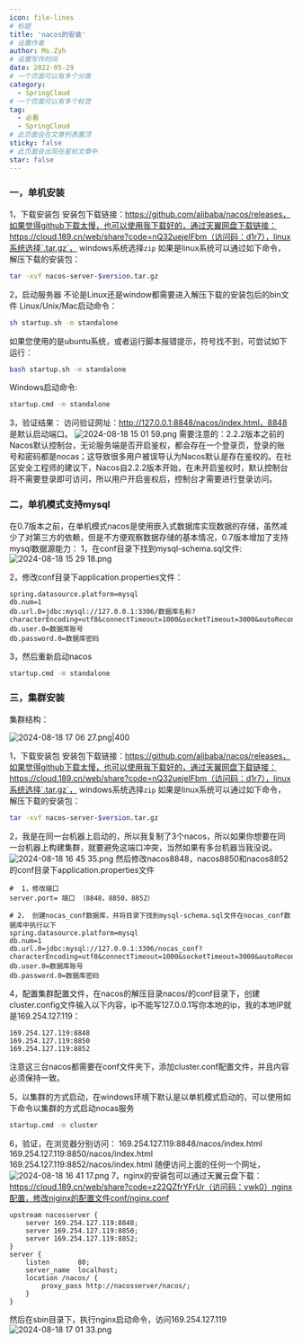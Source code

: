 ```yaml
---
icon: file-lines
# 标题
title: 'nacos的安装'
# 设置作者
author: Ms.Zyh
# 设置写作时间
date: 2022-05-29
# 一个页面可以有多个分类
category:
  - SpringCloud
# 一个页面可以有多个标签
tag:
  - 必看
  - SpringCloud
# 此页面会在文章列表置顶
sticky: false
# 此页面会出现在星标文章中
star: false
---
```


### 一，单机安装 
1，下载安装包
安装包下载链接：https://github.com/alibaba/nacos/releases，如果觉得github下载太慢，也可以使用我下载好的，通过天翼网盘下载链接：https://cloud.189.cn/web/share?code=nQ32uejeIFbm（访问码：d1r7），linux系统选择`.tar.gz`， windows系统选择`zip`
如果是linux系统可以通过如下命令，解压下载的安装包：
``` sh
tar -xvf nacos-server-$version.tar.gz
```
2，启动服务器
不论是Linux还是window都需要进入解压下载的安装包后的bin文件
Linux/Unix/Mac启动命令：
```sh
sh startup.sh -m standalone
```
如果您使用的是ubuntu系统，或者运行脚本报错提示，符号找不到，可尝试如下运行：
```sh
bash startup.sh -m standalone
```
Windows启动命令:
```sh
startup.cmd -m standalone
```
3，验证结果：
访问验证网址：http://127.0.0.1:8848/nacos/index.html，8848 是默认启动端口。
![2024-08-18 15 01 59.png](http://img.zouyh.top/article-img/20240917135205448.png)
需要注意的：2.2.2版本之前的Nacos默认控制台，无论服务端是否开启鉴权，都会存在一个登录页，登录的账号和密码都是nocas；这导致很多用户被误导认为Nacos默认是存在鉴权的。在社区安全工程师的建议下，Nacos自2.2.2版本开始，在未开启鉴权时，默认控制台将不需要登录即可访问，所以用户开启鉴权后，控制台才需要进行登录访问。
### 二，单机模式支持mysql
在0.7版本之前，在单机模式nacos是使用嵌入式数据库实现数据的存储，虽然减少了对第三方的依赖，但是不方便观察数据存储的基本情况，0.7版本增加了支持mysql数据源能力：
1，在conf目录下找到mysql-schema.sql文件:
![2024-08-18 15 29 18.png](http://img.zouyh.top/article-img/20240917135206451.png)

2，修改conf目录下application.properties文件：
```properties
spring.datasource.platform=mysql
db.num=1
db.url.0=jdbc:mysql://127.0.0.1:3306/数据库名称?characterEncoding=utf8&connectTimeout=1000&socketTimeout=3000&autoReconnect=true&useUnicode=true&useSSL=false&serverTimezone=UTC
db.user.0=数据库账号
db.password.0=数据库密码
```
3，然后重新启动nacos
```sh
startup.cmd -m standalone
```
### 三，集群安装
集群结构：

![2024-08-18 17 06 27.png|400](http://img.zouyh.top/article-img/20240917135206449.png)

1，下载安装包
安装包下载链接：https://github.com/alibaba/nacos/releases，如果觉得github下载太慢，也可以使用我下载好的，通过天翼网盘下载链接：https://cloud.189.cn/web/share?code=nQ32uejeIFbm（访问码：d1r7），linux系统选择`.tar.gz`， windows系统选择`zip`
如果是linux系统可以通过如下命令，解压下载的安装包：
``` sh
tar -xvf nacos-server-$version.tar.gz
```
2，我是在同一台机器上启动的，所以我复制了3个nacos，所以如果你想要在同一台机器上构建集群，就要避免这端口冲突，当然如果有多台机器当我没说。
![2024-08-18 16 45 35.png](http://img.zouyh.top/article-img/20240917135207453.png)
然后修改nacos8848，nacos8850和nacos8852的conf目录下application.properties文件
```
#  1，修改端口
server.port= 端口 （8848，8850，8852）

# 2， 创建nocas_conf数据库，并将目录下找到mysql-schema.sql文件在nocas_conf数据库中执行以下
spring.datasource.platform=mysql
db.num=1
db.url.0=jdbc:mysql://127.0.0.1:3306/nocas_conf?characterEncoding=utf8&connectTimeout=1000&socketTimeout=3000&autoReconnect=true&useUnicode=true&useSSL=false&serverTimezone=UTC
db.user.0=数据库账号
db.password.0=数据库密码
```

4，配置集群配置文件，在nacos的解压目录nacos/的conf目录下，创建cluster.config文件输入以下内容，ip不能写127.0.0.1写你本地的ip，我的本地IP就是169.254.127.119：
```
169.254.127.119:8848
169.254.127.119:8850
169.254.127.119:8852
```
注意这三台nacos都需要在conf文件夹下，添加cluster.conf配置文件，并且内容必须保持一致。

5，以集群的方式启动，在windows环境下默认是以单机模式启动的，可以使用如下命令以集群的方式启动nocas服务
```sh
startup.cmd -m cluster
```
6，验证，在浏览器分别访问：
169.254.127.119:8848/nacos/index.html
169.254.127.119:8850/nacos/index.html
169.254.127.119:8852/nacos/index.html
随便访问上面的任何一个网址，
![2024-08-18 16 41 17.png](http://img.zouyh.top/article-img/20240917135206450.png)
7，nginx的安装包可以通过天翼云盘下载：https://cloud.189.cn/web/share?code=z22QZfrYFrUr（访问码：vwk0）nginx配置，修改niginx的配置文件conf/nginx.conf
```
upstream nacosserver {
	server 169.254.127.119:8848;
	server 169.254.127.119:8850;
	server 169.254.127.119:8852;
}
server {
	listen       80;
	server_name  localhost;
	location /nacos/ {
		proxy_pass http://nacosserver/nacos/;
	}
}
```
然后在sbin目录下，执行nginx启动命令，访问169.254.127.119
![2024-08-18 17 01 33.png](http://img.zouyh.top/article-img/20240917135207452.png)

